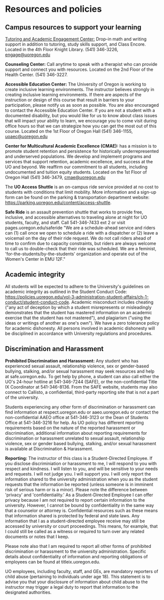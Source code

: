 # Resources and policies

## Campus resources to support your learning

[Tutoring and Academic Engagement Center:](https://engage.uoregon.edu/services/)
Drop-in math and writing support in addition to tutoring, study skills support, and Class Encore. Located in the 4th Floor Knight Library. (541) 346-3226, engage@uoregon.edu
 
**Counseling Center:** Call anytime to speak with a therapist who can provide support and connect you with resources. Located on the 2nd Floor of the Health Center. (541) 346-3227.
 
**Accessible Education Center:** The University of Oregon is working to create inclusive learning environments. The instructor believes strongly in creating inclusive learning environments. If there are aspects of the instruction or design of this course that result in barriers to your participation, please notify us as soon as possible. You are also encouraged to contact the Accessible Education Center. If you are not a student with a documented disability, but you would like for us to know about class issues that will impact your ability to learn, we encourage you to come visit during office hours so that we can strategize how you can get the most out of this course. Located on the 1st Floor of Oregon Hall (541) 346-1155, uoaec@uoregon.edu
 
**Center for Multicultural Academic Excellence (CMAE):** has a mission is to promote student retention and persistence for historically underrepresented and underserved populations. We develop and implement programs and services that support retention, academic excellence, and success at the UO and beyond. We reaffirm our commitment to all students, including undocumented and tuition equity students. Located on the 1st Floor of Oregon Hall (541) 346-3479, cmae@uoregon.edu

The **UO Access Shuttle** is an on-campus ride service provided at no cost to students with conditions that limit mobility. More information and a sign-up form can be found on the parking & transportation department website: https://parking.uoregon.edu/content/access-shuttle.

**Safe Ride** is an assault prevention shuttle that works to provide free, inclusive, and accessible alternatives to traveling alone at night for UO students, faculty, and staff. 
Call 541-346-7433 ext 2 or visit pages.uoregon.edu/saferide
"We are a schedule-ahead service and riders can (1) call once we open to schedule a ride with a dispatcher or (2) leave a voicemail on the day of their ride request. We do not call riders ahead of time to confirm due to capacity constraints, but riders are always welcome to call us to double-check that their ride was scheduled. We are a feminist, 'for-the-students/by-the-students' organization and operate out of the Women's Center in EMU 12F."


## Academic integrity

All students will be expected to adhere to the University's guidelines on academic integrity as outlined in the Student Conduct Code: https://policies.uoregon.edu/vol-3-administration-student-affairs/ch-1-conduct/student-conduct-code. Academic misconduct includes cheating ("any act of deception by which a student misrepresents or misleadingly demonstrates that the student has mastered information on an academic exercise that the student has not mastered"), and plagiarism ("using the ideas or writings of another as one's own"). We have a zero tolerance policy for academic dishonesty. All persons involved in academic dishonesty will be disciplined in accordance with University regulations and procedures. 

## Discrimination and Harassment

**Prohibited Discrimination and Harassment:**
Any student who has experienced sexual assault, relationship violence, sex or gender-based bullying, stalking, and/or sexual harassment may seek resources and help at safe.uoregon.edu. To get help by phone, a student can also call either the UO's 24-hour hotline at 541-346-7244 (SAFE), or the non-confidential Title IX Coordinator at 541-346-8136. From the SAFE website, students may also connect to Callisto, a confidential, third-party reporting site that is not a part of the university.

Students experiencing any other form of discrimination or harassment can find information at respect.uoregon.edu or aaeo.uoregon.edu or contact the non-confidential AAEO office at 541-346-3123 or the Dean of Students Office at 541-346-3216 for help. As UO policy has different reporting requirements based on the nature of the reported harassment or discrimination, additional information about reporting requirements for discrimination or harassment unrelated to sexual assault, relationship violence, sex or gender based bullying, stalking, and/or sexual harassment is available at Discrimination & Harassment.

**Reporting:**
The instructor of this class is a Student-Directed Employee.
If you disclose discriminiation or harassment to me, I will respond to you with respect and kindness. 
I will listen to you, and will be sensitive to your needs and requests. I will not judge you. I will support you. 
I will only report the information shared to the university administration when you as the student requests that the information be reported (unless someone is in imminent risk of serious harm or is a minor). Please note the difference between 'privacy' and 'confidentiality.' As a Student-Directed Employee I can offer privacy because I am not required to report certain information to the university. However, I cannot be bound by confidentiality in the same way that a counselor or attorney is. Confidential resources such as these means that information shared is protected by federal and state laws. Any information that I as a student-directed employee receive may still be accessed by university or court proceedings. This means, for example, that I could still be called as a witness or required to turn over any related documents or notes that I keep. 

Please note also that I am required to report all other forms of prohibited discrimination or harassment to the university administration. Specific details about confidentiality of information and reporting obligations of employees can be found at titleix.uoregon.edu.

UO employees, including faculty, staff, and GEs, are mandatory reporters of child abuse (pertaining to individuals under age 18). This statement is to advise you that your disclosure of information about child abuse to the instructor may trigger a legal duty to report that information to the designated authorities.

